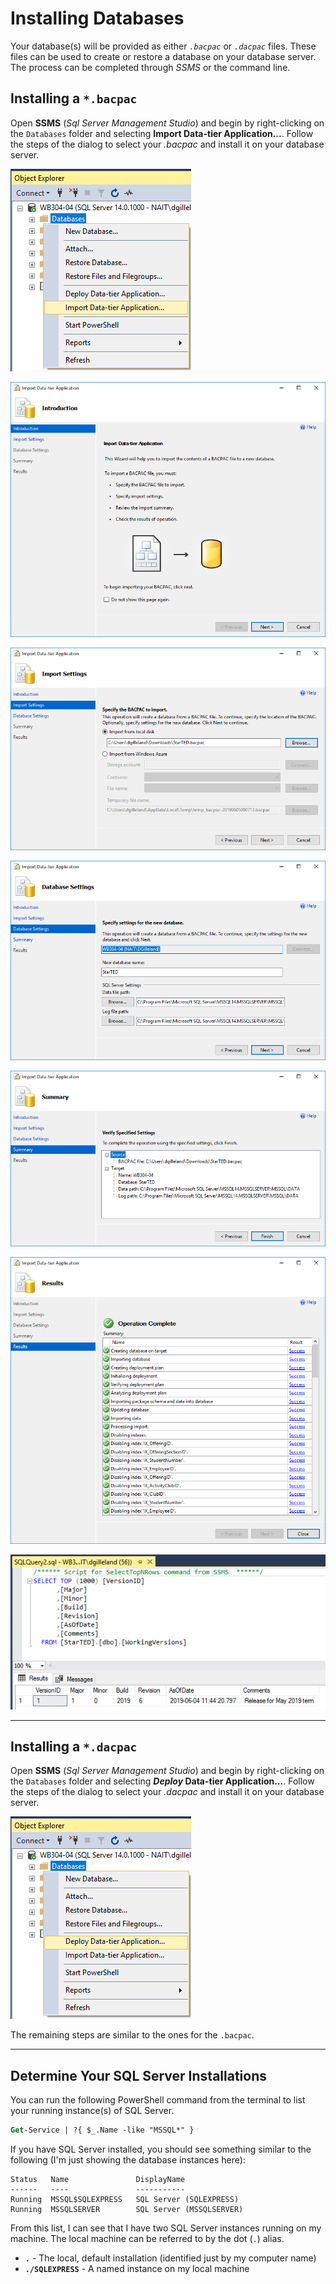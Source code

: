 # Installing Databases

Your database(s) will be provided as either *`.bacpac`* or *`.dacpac`* files. These files can be used to create or restore a database on your database server. The process can be completed through *SSMS* or the command line.

## Installing a `*.bacpac`

Open **SSMS** (*Sql Server Management Studio*) and begin by right-clicking on the `Databases` folder and selecting **Import Data-tier Application...**. Follow the steps of the dialog to select your *.bacpac* and install it on your database server.

![Step 1](./Images/01-right-click.png)

![Step 2](./Images/02-import.png)

![Step 3](./Images/03-import-bacpac.png)

![Step 4](./Images/04-import-settings.png)

![Step 5](./Images/05-import-summary.png)

![Step 6](./Images/06-import-results.png)

![Step 7](./Images/07-import-check-version.png)

----

## Installing a `*.dacpac`

Open **SSMS** (*Sql Server Management Studio*) and begin by right-clicking on the `Databases` folder and selecting ***Deploy* Data-tier Application...**. Follow the steps of the dialog to select your *.dacpac* and install it on your database server.

![Step 1](./Images/01-right-click-dacpac.png)

The remaining steps are similar to the ones for the `.bacpac`.

----

## Determine Your SQL Server Installations

You can run the following PowerShell command from the terminal to list your running instance(s) of SQL Server.

```ps
Get-Service | ?{ $_.Name -like "MSSQL*" }
```

If you have SQL Server installed, you should see something similar to the following (I'm just showing the database instances here):

```
Status   Name               DisplayName
------   ----               -----------
Running  MSSQL$SQLEXPRESS   SQL Server (SQLEXPRESS)
Running  MSSQLSERVER        SQL Server (MSSQLSERVER)
```

From this list, I can see that I have two SQL Server instances running on my machine. The local machine can be referred to by the dot (`.`) alias.

- **`.`** - The local, default installation (identified just by my computer name)
- **`./SQLEXPRESS`** - A named instance on my local machine
